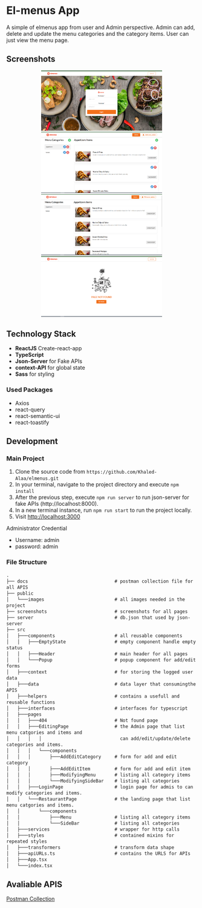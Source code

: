 # El-menus App

A simple of elmenus app from user and Admin perspective. 
Admin can add, delete and update the menu categories and the category items.
User can just view the menu page.

## Screenshots

<p align="center">
  <img src="./screenshots/login.PNG" width="320" alt="Home">
  <img src="./screenshots/admin-view.PNG" width="320" alt="Home">
  <img src="./screenshots/user-view.PNG" width="320" alt="Home">
  <img src="./screenshots/404.PNG" width="320" alt="Home">
</p>

## Technology Stack

- **ReactJS** Create-react-app
- **TypeScript**
- **Json-Server** for Fake APIs
- **context-API** for global state
- **Sass** for styling


### Used Packages

- Axios
- react-query
- react-semantic-ui
- react-toastify

## Development

### Main Project

1. Clone the source code from `https://github.com/Khaled-Alaa/elmenus.git`
2. In your terminal, navigate to the project directory and execute `npm install`
3. After the previous step, execute `npm run server` to run json-server for fake APIs (http://localhost:8000).
5. In a new terminal instance, run `npm run start` to run the project locally.
6. Visit [http://localhost:3000](http://localhost:3000)

Administrator Credential
- Username: admin
- password: admin

### File Structure

```
.
├── docs                                # postman collection file for all APIS
├── public                              
│   └───images                          # all images needed in the project
├── screenshots                         # screenshots for all pages
├── server                              # db.json that used by json-server
├── src
│   ├───components                      # all reusable components
│   │   ├───EmptyState                  # empty component handle empty status
│   │   ├───Header                      # main header for all pages
│   │   └───Popup                       # popup component for add/edit forms
│   ├───context                         # for storing the logged user data
│   ├───data                            # data layer that consumingthe APIS
│   ├───helpers                         # contains a usefull and reusable functions
│   ├───interfaces                      # interfaces for typescript
│   ├───pages
│   │   ├───404                         # Not found page
│   │   ├───EditingPage                 # the Admin page that list menu catgories and items and 
│   │   │   │                             can add/edit/update/delete categories and items.
│   │   │   └───components
│   │   │       ├───AddEditCategory     # form for add and edit category
│   │   │       ├───AddEditItem         # form for add and edit item
│   │   │       ├───ModifyingMenu       # listing all category items
│   │   │       └───ModifyingSideBar    # listing all categories
│   │   ├───LoginPage                   # login page for admis to can modify categories and items.
│   │   └───RestaurantPage              # the landing page that list menu catgories and items.
│   │       └───components
│   │           ├───Menu                # listing all category items
│   │           └───SideBar             # listing all categories
│   ├───services                        # wrapper for http calls
│   ├───styles                          # contained mixins for repeated styles
│   ├───transformers                    # transform data shape
│   ├───apiURLs.ts                      # contains the URLS for APIs
│   ├───App.tsx
│   └───index.tsx
```

## Avaliable APIS

[Postman Collection](https://github.com/Khaled-Alaa/elmenus/blob/main/docs/elmenus-collection.postman_collection.json)

